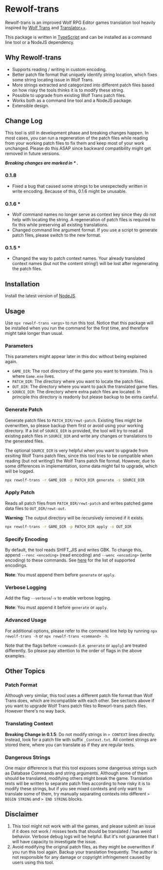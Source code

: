 # Rewolf-trans

Rewolf-trans is an improved Wolf RPG Editor games translation tool heavily inspired by [Wolf Trans](https://github.com/elizagamedev/wolftrans) and [Translator++](https://dreamsavior.net/translator-plusplus/).

This package is written in [TypeScript](https://www.typescriptlang.org/) and can be installed as a command line tool or a NodeJS dependency.

## Why Rewolf-trans
- Supports reading / writing in custom encoding.
- Better patch file format that uniquely identify string location, which fixes some string locating issue in Wolf Trans.
- More strings extracted and categorized into different patch files based on how risky the tools thinks it is to modify these string.
- Possible to upgrade from existing Wolf Trans patch files.
- Works both as a command line tool and a NodeJS package.
- Extensible design.

## Change Log
This tool is still in development phase and breaking changes happen. In most cases, you can run a regeneration of the patch files while reading from your working patch files to fix them and keep most of your work unchanged. Please do this ASAP since backward compatibility might get removed in future versions.

***Breaking changes are marked in \* .***

### 0.1.8
- Fixed a bug that caused some strings to be unexpectedly written in write encoding. Because of this, 0.1.6 might be unusable.

### 0.1.6 *
- Wolf command names no longer serve as context key since they do not help with locating the string. A regeneration of patch files is required to fix this while preserving all existing translations.
- Changed command line argument format. If you use a script to generate patch files, please switch to the new format.

### 0.1.5 *
- Changed the way to patch context names. Your already translated context names (but not the content string!) will be lost after regenerating the patch files.

## Installation

Install the latest version of [NodeJS](https://nodejs.org/).

## Usage

Use `npx rewolf-trans <args>` to run this tool. Notice that this package will be installed when you run the command for the first time, and therefore might take longer than usual.

### Parameters
This parameters might appear later in this doc without being explained again.
- `GAME_DIR`: The root directory of the game you want to translate. This is where `Game.exe` lives.
- `PATCH_DIR`: The directory where you want to locate the patch files.
- `OUT_DIR`: The directory where you want to pack the translated game files.
- `SOURCE_DIR`: The directory where extra patch files are located. In principle this directory is readonly but please backup to be extra careful.

### Generate Patch

Generate patch files to `PATCH_DIR/rewt-patch`. Existing files might be overwritten, so please backup them first or avoid using your working directory. If a list of `SOURCE_DIR` is provided, the tool will try to read all existing patch files in `SOURCE_DIR` and write any changes or translations to the generated files.

The optional `SOURCE_DIR` is very helpful when you want to upgrade from exsiting Wolf Trans patch files, since this tool tries to be compatible when reading (but not writing!) the Wolf Trans patch file format. However, due to some differences in implementation, some data might fail to upgrade, which will be logged.

```bash
npx rewolf-trans -r GAME_DIR -p PATCH_DIR generate -s SOURCE_DIR
```

### Apply Patch
Reads all patch files from `PATCH_DIR/rewt-patch` and writes patched game data files to `OUT_DIR/rewt-out`.

**Warning**: The output directory will be recursively removed if it exists.

```bash
npx rewolf-trans -r GAME_DIR -p PATCH_DIR apply -o OUT_DIR
```

### Specify Encoding
By default, the tool reads SHIFT_JIS and writes GBK. To change this, append `--renc <encoding>` (read encoding) and `--wenc <encoding>` (write encoding) to these commands.  See [here](https://www.npmjs.com/package/iconv-lite#supported-encodings) for the list of supported encodings.

**Note**: You must append them before `generate` or `apply`.

### Verbose Logging
Add the flag `--verbose`/`-v` to enable verbose logging.

**Note**: You must append it before `generate` or `apply`.

### Advanced Usage
For additional options, please refer to the command line help by running `npx rewolf-trans -h` or `npx rewolf-trans <command> -h`.

Note that the flags before `<command>` (i.e. `generate` or `apply`) are treated differently. So please pay attention to the order of flags in the above examples.

## Other Topics
### Patch Format
Although very similar, this tool uses a different patch file format than Wolf Trans does, which are incompatible with each other. See sections above if you want to upgrade Wolf Trans patch files to Reworl-trans patch files. However there's no way back.

### Translating Context
**Breaking Change in 0.1.5**: Do not modify strings in `> CONTEXT` lines directly. Instead, look for a patch file with suffix `_Context.txt`. All context strings are stored there, where you can translate as if they are regular texts.

### Dangerous Strings
One major difference is that this tool exposes some dangerous strings such as Database Commands and string arguments. Although some of them should be translated, modifying others might break the game. Translation texts will be written to separate patch files according to how risky it is to modify these strings, but if you see mixed contexts and only want to translate some of them, try manually separating contexts into different `> BEGIN STRING` and `> END STRING` blocks.

## Disclaimer
1. This tool might not work with all the games, and please submit an issue if it does not work / misses texts that should be translated / has weird behavior. Verbose debug logs will be helpful. But it's not guarantee that I will have capacity to investigate the issue.
2. Avoid modifying the original patch files, as they might be overwritten if you run this tool again. Backup your translation frequently. The author is not responsible for any damage or copyright infringement caused by users using this tool.